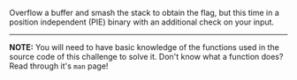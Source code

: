 Overflow a buffer and smash the stack to obtain the flag, but this time in a position independent (PIE) binary with an additional check on your input.

----
**NOTE:**
You will need to have basic knowledge of the functions used in the source code of this challenge to solve it.
Don't know what a function does?
Read through it's `man` page!
